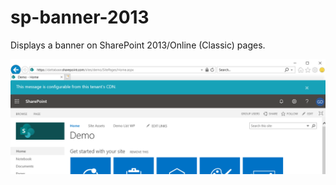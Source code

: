 # sp-banner-2013
Displays a banner on SharePoint 2013/Online (Classic) pages.

![ie banner](https://github.com/gunjandatta/sp-banner-2013/blob/master/images/ie-banner.png)
